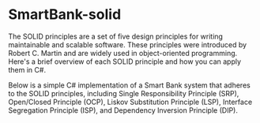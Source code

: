 # SmartBank-solid

The SOLID principles are a set of five design principles for writing maintainable and scalable software. These principles were introduced by Robert C. Martin and are widely used in object-oriented programming. Here's a brief overview of each SOLID principle and how you can apply them in C#.

Below is a simple C# implementation of a Smart Bank system that adheres to the SOLID principles, including Single Responsibility Principle (SRP), Open/Closed Principle (OCP), Liskov Substitution Principle (LSP), Interface Segregation Principle (ISP), and Dependency Inversion Principle (DIP).
